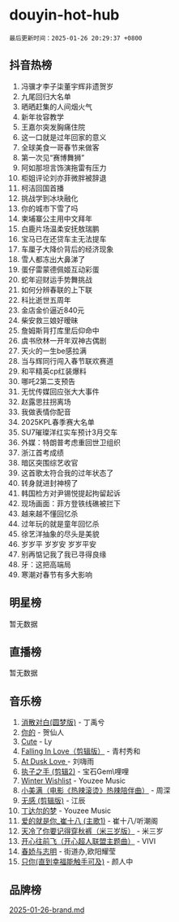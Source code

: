# douyin-hot-hub

`最后更新时间：2025-01-26 20:29:37 +0800`

## 抖音热榜

1. 冯骥才李子柒董宇辉非遗贺岁
1. 九尾回归大名单
1. 晒晒赶集的人间烟火气
1. 新年妆容教学
1. 王嘉尔突发胸痛住院
1. 这一口就是过年回家的意义
1. 全球美食一哥春节来做客
1. 第一次见“赛博舞狮”
1. 阿如那坦言饰演拖雷有压力
1. 柜姐评论刘亦菲微胖被辞退
1. 柯洁回国首播
1. 挑战学到冰块融化
1. 你的城市下雪了吗
1. 柬埔寨公主用中文拜年
1. 白鹿片场温柔安抚敖瑞鹏
1. 宝马已在还贷车主无法提车
1. 车厘子大降价背后的经济现象
1. 雪人都冻出大鼻涕了
1. 蛋仔雷蒙德佩姬互动彩蛋
1. 蛇年迎财运手势舞挑战
1. 如何分辨春联的上下联
1. 科比逝世五周年
1. 金店金价逼近840元
1. 柴安救三娘好暧昧
1. 詹姆斯背打库里后仰命中
1. 虞书欣林一开年双神古偶剧
1. 天火的一生be感拉满
1. 当与辉同行闯入春节联欢赛道
1. 和平精英cp红装爆料
1. 哪吒2第二支预告
1. 无忧传媒回应张大大事件
1. 赵露思拄拐离场
1. 我做表情你配音
1. 2025KPL春季赛大名单
1. SU7璀璨洋红实车预计3月交车
1. 外媒：特朗普考虑重回世卫组织
1. 浙江首考成绩
1. 暗区突围综艺收官
1. 这首歌太符合我的过年状态了
1. 转身就进封神榜了
1. 韩国检方对尹锡悦提起拘留起诉
1. 现场画面：菲方登铁线礁被拦下
1. 越来越不懂回忆杀
1. 过年玩的就是童年回忆杀
1. 徐艺洋抽象的尽头是美貌
1. 岁岁平 岁岁安 岁岁平安
1. 别再惦记我了我已寻得良缘
1. 牙：这把高端局
1. 寒潮对春节有多大影响

## 明星榜

暂无数据

## 直播榜

暂无数据

## 音乐榜

1. [消散对白(圆梦版)](https://sf5-hl-cdn-tos.douyinstatic.com/obj/tos-cn-ve-2774/og4jB5I5IizzoZVAAAzWgBMAsMDWoArfwBOiFs) - 丁禹兮
1. [你的](https://sf5-hl-cdn-tos.douyinstatic.com/obj/tos-cn-ve-2774/oYuIeKf42jB7sEV6B2upMdpYAgfrQWj0FeRegh) - 贺仙人
1. [Cute](https://sf6-cdn-tos.douyinstatic.com/obj/tos-cn-ve-2774/o4IbIzHWKAAB4wsS5qMBRiiAlEBGTpQRNfFvuo) - Ly
1. [Falling In Love（剪辑版）](https://sf5-hl-cdn-tos.douyinstatic.com/obj/tos-cn-ve-2774/o8ajpA8zzgBPahbBIO8AcKGBLJezFCRd1wfP9f) - 青村秀和
1. [ At Dusk  Love ](https://sf5-hl-cdn-tos.douyinstatic.com/obj/tos-cn-ve-2774/o8CrpCf5CaYgI4ZrtQgMQAFEfuGqNnRSDQAPBc) - 刘嗨雨
1. [执子之手 (剪辑2)](https://sf5-hl-cdn-tos.douyinstatic.com/obj/tos-cn-ve-2774/oUoZLQjCc31XzqsBnBQUNgeKtYPBcgbFDwtfcu) - 宝石Gem\哩哩
1. [Winter Wishlist](https://sf5-hl-cdn-tos.douyinstatic.com/obj/tos-cn-ve-2774/oIIgUOeamCFCVAzxN6MFRLIBlLGpUqQxeeHrLE) - Youzee Music
1. [小美满（电影《热辣滚烫》热辣陪伴曲）](https://sf5-hl-cdn-tos.douyinstatic.com/obj/tos-cn-ve-2774/o0GAn2lSgfZIDUgtevCGDQYnFg4CwnrBaxbTZL) - 周深
1. [无感 (剪辑版)](https://sf3-cdn-tos.douyinstatic.com/obj/tos-cn-ve-2774/o0eIsUzJBDlQaQFC5OFlgbMEZC1TFYBftOBn6p) - 江辰
1. [丁达尔的梦](https://sf5-hl-cdn-tos.douyinstatic.com/obj/tos-cn-ve-2774/oMU3WirUZBVQkAC9ccG5P2IQirziZM2RTInUY) - Youzee Music
1. [爱的就是你_崔十八 (主歌1)](https://sf5-hl-cdn-tos.douyinstatic.com/obj/tos-cn-ve-2774/oI5BO5DhFZ6UTcNCnZaOCBLtZ7WIMQGfgnXf5E) - 崔十八/听潮阁
1. [天冷了你要记得穿秋裤（米三岁版）](https://sf5-hl-cdn-tos.douyinstatic.com/obj/tos-cn-ve-2774/oQlIwVIDWiZ6BQilAorS7MA0AgCkQDvcZAdm1) - 米三岁
1. [开心往前飞（开心超人联盟主题曲）](https://sf5-hl-cdn-tos.douyinstatic.com/obj/tos-cn-ve-2774/9d8fb7c82cf1421fb93a9fe925275e0a) - VIVI
1. [春娇与志明](https://sf3-cdn-tos.douyinstatic.com/obj/tos-cn-ve-2774/e530d8fceb7044b39707d7f9ff54add1) - 街道办,欧阳耀莹
1. [只你(直到幸福能触手可及)](https://sf5-hl-cdn-tos.douyinstatic.com/obj/tos-cn-ve-2774/o0lBkRDzFTeaVSUz3ZZSCBVtZ5DIMQGfgmEAuE) - 颜人中

## 品牌榜

[2025-01-26-brand.md](2025-01-26-brand.md)
